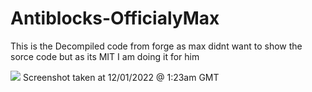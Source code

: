 # Antiblocks-OfficialyMax

This is the Decompiled code from forge as max didnt want to show the sorce code but as its MIT I am doing it for him

![](https://ss.manmaed.net/1669857536.png)
Screenshot taken at 12/01/2022 @ 1:23am GMT
[](https://www.curseforge.com/minecraft/mc-mods/antiblock)
